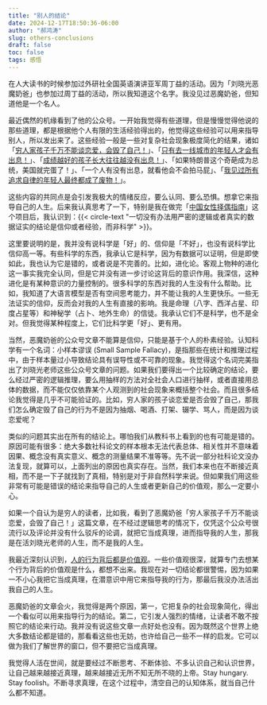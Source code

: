 ```yaml
---
title: "别人的结论"
date: 2024-12-17T18:50:36-06:00
author: "郝鸿涛"
slug: others-conclusions
draft: false
toc: false
tags: 感悟
---
```

在人大读书的时候参加过外研社全国英语演讲亚军周丁益的活动。因为「刘晓光恶魔奶爸」也参加过周丁益的活动，所以我知道这个名字。我没见过恶魔奶爸，但知道他是一个名人。

最近偶然的机缘看到了他的公众号。一开始我觉得有些道理，但是慢慢觉得他说的那些道理，都是根据他个人有限的生活经验得出的，他觉得这些经验可以用来指导别人，所以发出来了。这些经验一般是一些对复杂社会现象极度简化的结果，诸如「[穷人家孩子千万不能谈恋爱，会毁了自己！](https://mp.weixin.qq.com/s/jyRABLN2sC1jgjE6ibHchA)」、「[只有去一线城市的年轻人才会有出息！](https://mp.weixin.qq.com/s/HhNfttNAmMIhj-B2IWkPTQ)」、「[成绩越好的孩子长大往往越没有出息！](https://mp.weixin.qq.com/s/WE07zQo6f-18k-kPOz-60A)」、「如果特朗普这个奇葩成为总统，美国就完蛋了！」、「一个人有没有出息，就看他会不会拍马屁」、「[我见过所有追求自律的年轻人最终都成了废物！](https://mp.weixin.qq.com/s/IBdB7OQw4DINp0zr6iFkLg)」。

这些内容的共同点是会引发我极大的情绪反应，要么认同、要么恐惧。想拿它来指导自己的人生。后来我认真思考了一下，特别是我在做完「[中国女性择偶指南](/cn/2024/12/08/her-match/)」这个项目后，我认识到：{{< circle-text "一切没有办法用严密的逻辑或者真实的数据证实的结论是信仰或者经验，而非科学" >}}。

这里要说明的是，我并没有说科学是「好」的、信仰是「不好」，也没有说科学比信仰高一等。有些科学的东西，我承认它是科学，因为有数据可以证明，但是即使如此，我也认为它是错的，或者说是不完善的。比如，进化论。客观上物种的进化这一事实我完全认同，但是它并没有进一步讨论这背后的意识作用。我深信，这种进化是有某种意识的力量控制的。很多科学的东西对我的人生没有什么帮助。比如，我知道了大语言模型是否有空间思考能力，并不能让我的人生更快乐。一些无法证实的信仰，反而会对我的人生有直接的影响。我是命理（八字、西洋占星、印度占星等）和神秘学（占卜、地外生命）的信徒。我承认它们不是科学，也不是全对。但我觉得某种程度上，它们比科学更「好」、更有用。

当然，恶魔奶爸的公众号文章不能算是信仰，只能是基于个人的朴素经验。认知科学有一个名词：小样本谬误 (Small Sample Fallacy)，是指那些在统计和推理过程中，由于样本量过小导致结论具有误导性或不可靠的现象。我觉得这个名词完美指出了刘晓光老师这些公众号文章的问题。如果我们要得出一个比较确定的结论，要么经过严密的逻辑推理，要么用抽样的方法对全社会人口进行抽样，或者直接用总体的数据，而不能仅仅依靠某个人观测到的社会现象来概括整个社会。而且很多结论我觉得是几乎不可能验证的。比如，穷人家的孩子谈恋爱是否会毁了自己，那我们怎么确定毁了自己的行为不是因为抽烟、喝酒、打架、辍学、骂人，而是因为谈恋爱呢？

类似的问题其实出在所有的结论上。哪怕我们从教科书上看到的也有可能是错的。原因可能有很多：绝大多数社科论文的样本根本无法代表总体、相关性并不意味着因果、概念没有真实意义、概念的测量结果不准等等。先不说一部分社科论文没办法复现，就算可以，上面列出的原因也真实存在。当然，我们本来也在不断接近真相，而不是一下子就找到了真相，特别是对于非自然科学来说。但如果我们用这些非常有可能是错误的结论来指导自己的人生或者更新自己的价值观，那么一定要小心。

如果一个自认为是穷人的读者，比如我，看到了恶魔奶爸「穷人家孩子千万不能谈恋爱，会毁了自己！」这篇文章，在不经过逻辑思考的情况下，仅凭这个公众号很流行以及评论并没有什么驳斥的论调，就把它当成真理，进而指导我的人生，那我是在活刘晓光老师的人生，而不是我的人生。

我最近深刻认识到，[人的行为背后都是价值观](/cn/2024/12/17/stones/)。一些价值观很深，就算专门去想某个行为背后的价值观是什么，都想不出来。我现在对一切结论都很警惕，因为如果一不小心我把它当成真理，在潜意识中用它来指导我的行为，那最后我没办法活出我自己的人生。

恶魔奶爸的文章会火，我觉得是两个原因，第一，它把复杂的社会现象简化，得出一个看似可以用来指导行为的结论。第二，它引发人强烈的情绪，让读者不敢不按照它的结论来行动。我并没有说这些文章一点好处也没有。因为既然这个世界上绝大多数结论都是错的，那看看这些也无妨，也许给自己一些不一样的启发。它可以做为我们了解世界的窗口，但不要把它当成真理。

我觉得人活在世间，就是要经过不断思考、不断体验、不多认识自己和认识世界，让自己越来越接近真理，越来越接近无所不知无所不晓的上帝。Stay hungary. Stay foolish。不断寻求真理，在这个过程中，清空自己的认知体系，就当自己什么都不知道。
